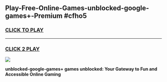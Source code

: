 
## Play-Free-Online-Games-unblocked-google-games+-Premium #cfho5
<h3>
<a href="https://premium.freeplayer.one?title=unblocked-google-games+&ref=8M">CLICK TO PLAY</a></h3>
<hr>

<h3>
<a href="https://premium.freeplayer.one?title=unblocked-google-games+&ref=8M">CLICK 2 PLAY</a>
  
</h3>

<a href="https://premium.freeplayer.one?title=unblocked-google-games+&ref=8M"><img src="https://clearcache.store/games.png"></a>


**unblocked-google-games+ games unblocked: Your Gateway to Fun and Accessible Online Gaming**
